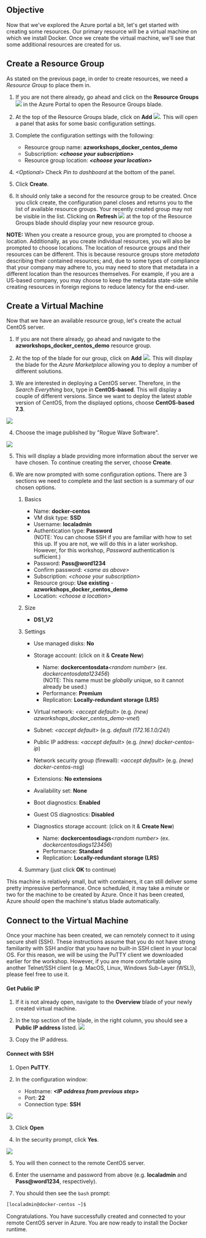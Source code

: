 ## Objective
Now that we've explored the Azure portal a bit, let's get started with creating some resources.  Our primary resource will be a virtual machine on which we install Docker.  Once we create the virtual machine, we'll see that some additional resources are created for us.

## Create a Resource Group
As stated on the previous page, in order to create resources, we need a _Resource Group_ to place them in.

1. If you are not there already, go ahead and click on the **Resource Groups** <img src="https://raw.githubusercontent.com/AzureWorkshops/images/master/icons_resource_groups.jpg" class="inline"/> in the Azure Portal to open the Resource Groups blade.

  2. At the top of the Resource Groups blade, click on **Add** <img src="https://raw.githubusercontent.com/AzureWorkshops/images/master/icons_add.jpg" class="inline"/>. This will open a panel that asks for some basic configuration settings.

  3. Complete the configuration settings with the following:

      * Resource group name: **azworkshops_docker_centos_demo**
      * Subscription: **_&lt;choose your subscription&gt;_**
      * Resource group location: **_&lt;choose your location&gt;_**

  4. _&lt;Optional&gt;_ Check _Pin to dashboard_ at the bottom of the panel.

  5. Click **Create**.

  6. It should only take a second for the resource group to be created.  Once you click create, the configuration panel closes and returns you to the list of available resource groups.  Your recently created group may not be visible in the list.  Clicking on **Refresh** <img src="https://raw.githubusercontent.com/AzureWorkshops/images/master/icons_refresh.jpg" class="inline"/> at the top of the Resource Groups blade should display your new resource group.

**NOTE:** When you create a resource group, you are prompted to choose a location. Additionally, as you create individual resources, you will also be prompted to choose locations. The location of resource groups and their resources can be different.  This is because resource groups store _metadata_ describing their contained resources; and, due to some types of compliance that your company may adhere to, you may need to store that metadata in a different location than the resources themselves.  For example, if you are a US-based company, you may choose to keep the metadata state-side while creating resources in foreign regions to reduce latency for the end-user.

## Create a Virtual Machine
Now that we have an available resource group, let's create the actual CentOS server.

  1. If you are not there already, go ahead and navigate to the **azworkshops_docker_centos_demo** resource group.

  2. At the top of the blade for our group, click on **Add** <img src="https://raw.githubusercontent.com/AzureWorkshops/images/master/icons_add.jpg" class="inline"/>. This will display the blade for the _Azure Marketplace_ allowing you to deploy a number of different solutions.

  3. We are interested in deploying a CentOS server. Therefore, in the _Search Everything_ box, type in **CentOS-based**.  This will display a couple of different versions.  Since we want to deploy the latest _stable_ version of CentOS, from the displayed options, choose **CentOS-based 7.3**.
  <img src="../images/centos_server.jpg" class="block"/>

  4. Choose the image published by "Rogue Wave Software".
  <img src="../images/centos_rogue.jpg" class="block"/>

  5. This will display a blade providing more information about the server we have chosen. To continue creating the server, choose **Create**.

  6. We are now prompted with some configuration options.  There are 3 sections we need to complete and the last section is a summary of our chosen options.

     1. Basics

        * Name: **docker-centos**
        * VM disk type: **SSD**
        * Username: **localadmin**
        * Authentication type: **Password**   
          (NOTE: You can choose SSH if you are familiar with how to set this up.  If you are not, we will do this in a later workshop.  However, for this workshop, _Password_ authentication is sufficient.)
        * Password: **Pass@word1234**
        * Confirm password: _&lt;same as above&gt;_
        * Subscription: _&lt;choose your subscription&gt;_
        * Resource group: **Use existing** - **azworkshops_docker_centos_demo**
        * Location: _&lt;choose a location&gt;_

     2. Size

        * **DS1_V2**

     3. Settings

        * Use managed disks: **No**
        * Storage account: (click on it & **Create New**)
            
            * Name: **dockercentosdata**_&lt;random number&gt;_  (ex.  _dockercentosdata123456_)  
              (NOTE: This name must be _globally_ unique, so it cannot already be used.)
            * Performance: **Premium**
            * Replication: **Locally-redundant storage (LRS)**
        * Virtual network: _&lt;accept default&gt;_ (e.g. _(new) azworkshops_docker_centos_demo-vnet_)
        * Subnet: _&lt;accept default&gt;_ (e.g. _default (172.16.1.0/24)_)
        * Public IP address: _&lt;accept default&gt;_ (e.g. _(new) docker-centos-ip_)
        * Network security group (firewall): _&lt;accept default&gt;_ (e.g. _(new) docker-centos-nsg_)
        * Extensions: **No extensions**
        * Availability set: **None**
        * Boot diagnostics: **Enabled**
        * Guest OS diagnostics: **Disabled**
        * Diagnostics storage account: (click on it & **Create New**)

            * Name: **dockercentosdiags**_&lt;random number&gt;_  (ex.  _dockercentosdiags123456_)  
            * Performance: **Standard**
            * Replication: **Locally-redundant storage (LRS)**

     4. Summary (just click **OK** to continue)

This machine is relatively small, but with containers, it can still deliver some pretty impressive performance.  Once scheduled, it may take a minute or two for the machine to be created by Azure.  Once it has been created, Azure _should_ open the machine's status blade automatically.

## Connect to the Virtual Machine
Once your machine has been created, we can remotely connect to it using secure shell (SSH).  These instructions assume that you do not have strong familiarity with SSH and/or that you have no built-in SSH client in your local OS.  For this reason, we will be using the PuTTY client we downloaded earlier for the workshop.  However, if you are more comfortable using another Telnet/SSH client (e.g. MacOS, Linux, Windows Sub-Layer (WSL)), please feel free to use it.

#### Get Public IP
  1. If it is not already open, navigate to the **Overview** blade of your newly created virtual machine.

  2. In the top section of the blade, in the right column, you should see a **Public IP address** listed. <img src="../images/ip_address.jpg" class="block"/>

  3. Copy the IP address.

#### Connect with SSH
  1. Open **PuTTY**.

  2. In the configuration window:  
  
      * Hostname: **_&lt;IP address from previous step&gt;_**
      * Port: **22**
      * Connection type: **SSH**   
<img src="../images/putty_configuration.jpg" class="block"/>

  3. Click **Open**

  4. In the security prompt, click **Yes**.  
  <img src="../images/putty_security.jpg" class="block"/>

  5. You will then connect to the remote CentOS server.

  6. Enter the username and password from above (e.g. **localadmin** and **Pass@word1234**, respectively).

  7. You should then see the `bash` prompt:
  ```bash
  [localadmin@docker-centos ~]$
  ```

Congratulations.  You have successfully created and connected to your remote CentOS server in Azure.  You are now ready to install the Docker runtime.